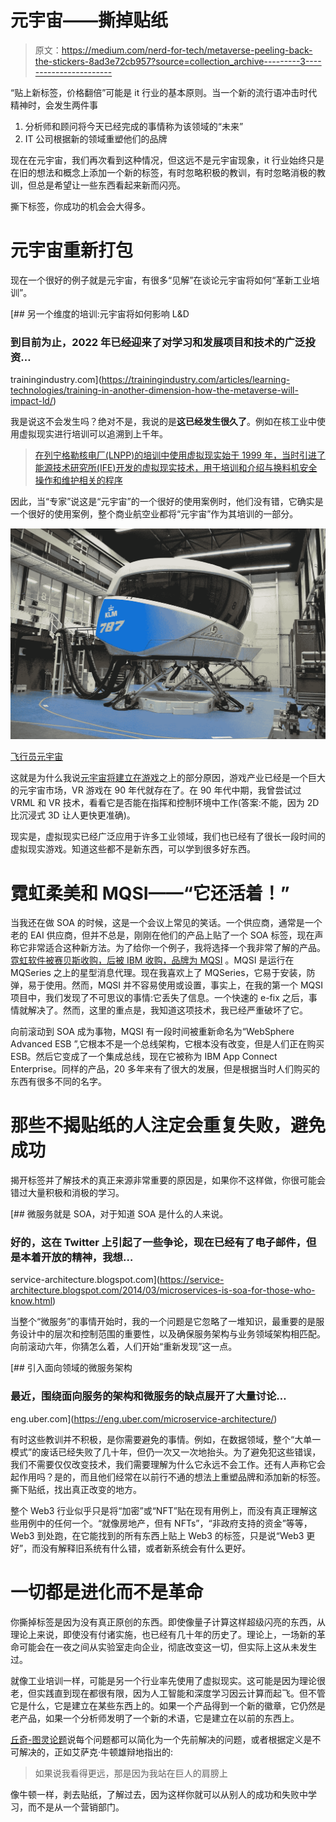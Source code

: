 # 元宇宙——撕掉贴纸

> 原文：<https://medium.com/nerd-for-tech/metaverse-peeling-back-the-stickers-8ad3e72cb957?source=collection_archive---------3----------------------->

“贴上新标签，价格翻倍”可能是 it 行业的基本原则。当一个新的流行语冲击时代精神时，会发生两件事

1.  分析师和顾问将今天已经完成的事情称为该领域的“未来”
2.  IT 公司根据新的领域重塑他们的品牌

现在在元宇宙，我们再次看到这种情况，但这远不是元宇宙现象，it 行业始终只是在旧的想法和概念上添加一个新的标签，有时忽略积极的教训，有时忽略消极的教训，但总是希望让一些东西看起来新而闪亮。

撕下标签，你成功的机会会大得多。

# 元宇宙重新打包

现在一个很好的例子就是元宇宙，有很多“见解”在谈论元宇宙将如何“革新工业培训”。

[](https://trainingindustry.com/articles/learning-technologies/training-in-another-dimension-how-the-metaverse-will-impact-ld/) [## 另一个维度的培训:元宇宙将如何影响 L&D

### 到目前为止，2022 年已经迎来了对学习和发展项目和技术的广泛投资…

trainingindustry.com](https://trainingindustry.com/articles/learning-technologies/training-in-another-dimension-how-the-metaverse-will-impact-ld/) 

我是说这不会发生吗？绝对不是，我说的是**这已经发生很久了**。例如在核工业中使用虚拟现实进行培训可以追溯到上千年。

> [在列宁格勒核电厂(LNPP)的培训中使用虚拟现实始于 1999 年，当时引进了能源技术研究所(IFE)开发的虚拟现实技术，用于培训和介绍与换料机安全操作和维护相关的程序](https://inis.iaea.org/search/search.aspx?orig_q=RN:43065064)

因此，当“专家”说这是“元宇宙”的一个很好的使用案例时，他们没有错，它确实是一个很好的使用案例，整个商业航空业都将“元宇宙”作为其培训的一部分。

![](img/41c7679481079174f038b9cd20c188b1.png)

[飞行员元宇宙](https://www.pilotcareernews.com/klm-selects-l3-for-boeing-787-full-flight-simulator/)

这就是为什么我说[元宇宙将建立在游戏](https://blog.metamirror.io/metaverse-will-be-built-on-gaming-not-blockchain-9fdf1308e192)之上的部分原因，游戏产业已经是一个巨大的元宇宙市场，VR 游戏在 90 年代就存在了。在 90 年代中期，我曾尝试过 VRML 和 VR 技术，看看它是否能在指挥和控制环境中工作(答案:不能，因为 2D 比沉浸式 3D 让人更快更准确)。

现实是，虚拟现实已经广泛应用于许多工业领域，我们也已经有了很长一段时间的虚拟现实游戏。知道这些都不是新东西，可以学到很多好东西。

# 霓虹柔美和 MQSI——“它还活着！”

当我还在做 SOA 的时候，这是一个会议上常见的笑话。一个供应商，通常是一个老的 EAI 供应商，但并不总是，刚刚在他们的产品上贴了一个 SOA 标签，现在声称它非常适合这种新方法。为了给你一个例子，我将选择一个我非常了解的产品。[霓虹软件被赛贝斯收购，后被 IBM 收购，品牌为 MQSI](https://en.wikipedia.org/wiki/IBM_App_Connect_Enterprise) 。MQSI 是运行在 MQSeries 之上的星型消息代理。现在我喜欢上了 MQSeries，它易于安装，防弹，易于使用。然而，MQSI 并不容易使用或设置，事实上，在我的第一个 MQSI 项目中，我们发现了不可思议的事情:它丢失了信息。一个快速的 e-fix 之后，事情就解决了。然而，这里的重点是，我知道这项技术，我已经严重破坏了它。

向前滚动到 SOA 成为事物，MQSI 有一段时间被重新命名为“WebSphere Advanced ESB ”,它根本不是一个总线架构，它根本没有改变，但是人们正在购买 ESB。然后它变成了一个集成总线，现在它被称为 IBM App Connect Enterprise。同样的产品，20 多年来有了很大的发展，但是根据当时人们购买的东西有很多不同的名字。

# 那些不揭贴纸的人注定会重复失败，避免成功

揭开标签并了解技术的真正来源非常重要的原因是，如果你不这样做，你很可能会错过大量积极和消极的学习。

 [## 微服务就是 SOA，对于知道 SOA 是什么的人来说。

### 好的，这在 Twitter 上引起了一些争论，现在已经有了电子邮件，但是本着开放的精神，我想…

service-architecture.blogspot.com](https://service-architecture.blogspot.com/2014/03/microservices-is-soa-for-those-who-know.html) 

当整个“微服务”的事情开始时，我的一个问题是它忽略了一堆知识，最重要的是服务设计中的层次和控制范围的重要性，以及确保服务架构与业务领域架构相匹配。向前滚动六年，你猜怎么着，人们开始“重新发现”这一点。

[](https://eng.uber.com/microservice-architecture/) [## 引入面向领域的微服务架构

### 最近，围绕面向服务的架构和微服务的缺点展开了大量讨论…

eng.uber.com](https://eng.uber.com/microservice-architecture/) 

有时这些教训并不积极，是你需要避免的事情。例如，在数据领域，整个“大单一模式”的废话已经失败了几十年，但仍一次又一次地抬头。为了避免犯这些错误，我们不需要仅仅改变技术，我们需要理解为什么它永远不会工作。还有人声称它会起作用吗？是的，而且他们经常在以前行不通的想法上重塑品牌和添加新的标签。撕下贴纸，找出真正改变的地方。

整个 Web3 行业似乎只是将“加密”或“NFT”贴在现有用例上，而没有真正理解这些用例中的任何一个。“就像房地产，但有 NFTs”，“非政府支持的资金”等等，Web3 到处跑，在它能找到的所有东西上贴上 Web3 的标签，只是说“Web3 更好”，而没有解释旧系统有什么错，或者新系统会有什么更好。

# 一切都是进化而不是革命

你撕掉标签是因为没有真正原创的东西。即使像量子计算这样超级闪亮的东西，从理论上来说，即使没有付诸实施，也已经有几十年的历史了。理论上，一场新的革命可能会在一夜之间从实验室走向企业，彻底改变这一切，但实际上这从未发生过。

就像工业培训一样，可能是另一个行业率先使用了虚拟现实。这可能是因为理论很老，但实践直到现在都很有限，因为人工智能和深度学习因云计算而起飞。但不管它是什么，它是建立在某些东西上的。如果一个产品得到一个新的徽章，它仍然是老产品，如果一个分析师发明了一个新的术语，它是建立在以前的东西上。

[丘奇-图灵论题](https://en.wikipedia.org/wiki/Church%E2%80%93Turing_thesis#Statement_in_Church's_and_Turing's_words)说每个问题都可以简化为一个先前解决的问题，或者根据定义是不可解决的，正如艾萨克·牛顿雄辩地指出的:

> 如果说我看得更远，那是因为我站在巨人的肩膀上

像牛顿一样，剥去贴纸，了解过去，因为这样你就可以从别人的成功和失败中学习，而不是从一个营销部门。